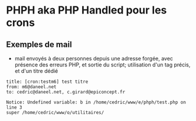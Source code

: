 # PHPH aka PHP Handled pour les crons

## Exemples de mail

* mail envoyés à deux personnes depuis une adresse forgée, avec présence des erreurs PHP, et sortie du script; utilisation d'un tag précis, et d'un titre dédié
```
title: [cron:testm6] test titre
from: m6@daneel.net
to: cedric@daneel.net, c.girard@epiconcept.fr

Notice: Undefined variable: b in /home/cedric/www/e/phph/test.php on line 3
super /home/cedric/www/o/utilitaires/
````